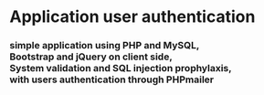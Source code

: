 # Application user authentication
<h3>simple application using PHP and MySQL,<br>Bootstrap and jQuery on client side,<br> System validation and SQL injection prophylaxis,<br> with users authentication through PHPmailer</h3>
